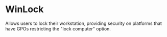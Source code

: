 # WinLock
Allows users to lock their workstation, providing security on platforms that have GPOs restricting the "lock computer" option.
